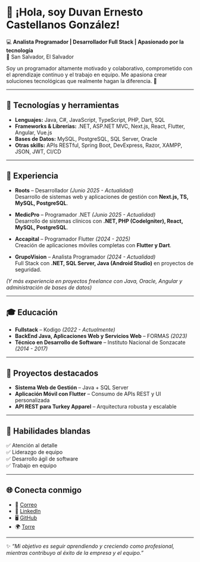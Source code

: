 # 👋 ¡Hola, soy Duvan Ernesto Castellanos González!

💻 **Analista Programador | Desarrollador Full Stack | Apasionado por la tecnología**  
📍 San Salvador, El Salvador  

Soy un programador altamente motivado y colaborativo, comprometido con el aprendizaje continuo y el trabajo en equipo. Me apasiona crear soluciones tecnológicas que realmente hagan la diferencia. 🚀

---

## 🚀 Tecnologías y herramientas
- **Lenguajes:** Java, C#, JavaScript, TypeScript, PHP, Dart, SQL  
- **Frameworks & Librerías:** .NET, ASP.NET MVC, Next.js, React, Flutter, Angular, Vue.js  
- **Bases de Datos:** MySQL, PostgreSQL, SQL Server, Oracle  
- **Otras skills:** APIs RESTful, Spring Boot, DevExpress, Razor, XAMPP, JSON, JWT, CI/CD  

---

## 💼 Experiencia
- **Roots** – Desarrollador *(Junio 2025 - Actualidad)*  
  Desarrollo de sistemas web y aplicaciones de gestión con **Next.js, TS, MySQL, PostgreSQL**.  

- **MedicPro** – Programador .NET *(Junio 2025 - Actualidad)*  
  Desarrollo de sistemas clínicos con **.NET, PHP (CodeIgniter), React, MySQL, PostgreSQL**.  

- **Accapital** – Programador Flutter *(2024 - 2025)*  
  Creación de aplicaciones móviles completas con **Flutter y Dart**.  

- **GrupoVision** – Analista Programador *(2024 - Actualidad)*  
  Full Stack con **.NET, SQL Server, Java (Android Studio)** en proyectos de seguridad.  

*(Y más experiencia en proyectos freelance con Java, Oracle, Angular y administración de bases de datos)*  

---

## 🎓 Educación
- **Fullstack** – Kodigo *(2022 - Actualmente)*  
- **BackEnd Java, Aplicaciones Web y Servicios Web** – FORMAS *(2023)*  
- **Técnico en Desarrollo de Software** – Instituto Nacional de Sonzacate *(2014 - 2017)*  

---

## 📂 Proyectos destacados
- **Sistema Web de Gestión** – Java + SQL Server  
- **Aplicación Móvil con Flutter** – Consumo de APIs REST y UI personalizada  
- **API REST para Turkey Apparel** – Arquitectura robusta y escalable  

---

## 🌟 Habilidades blandas
✅ Atención al detalle  
✅ Liderazgo de equipo  
✅ Desarrollo ágil de software  
✅ Trabajo en equipo  

---

## 🌐 Conecta conmigo
- 📧 [Correo](mailto:iduvangonzalez.13@gmail.com)  
- 💼 [LinkedIn](https://www.linkedin.com/in/duvan-ernesto-castellanos-gonzalez/)  
- 🖥️ [GitHub](https://github.com/Duvan12c)  
- 🌍 [Torre](https://torre.ai/iduvangonzalez13)  

---

✨ *“Mi objetivo es seguir aprendiendo y creciendo como profesional, mientras contribuyo al éxito de la empresa y el equipo.”*  
